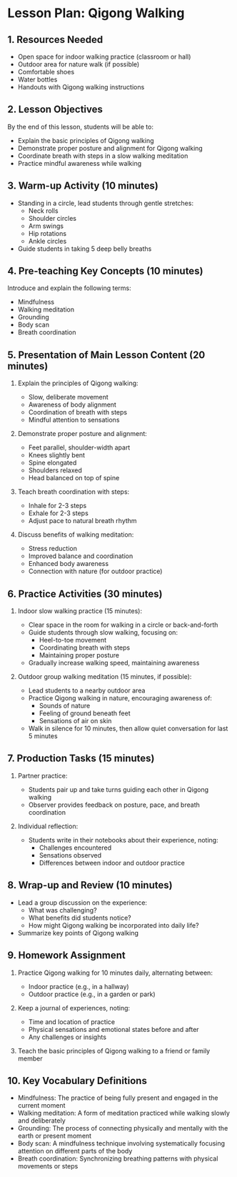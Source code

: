 # Lesson Plan: Qigong Walking

## 1. Resources Needed

- Open space for indoor walking practice (classroom or hall)
- Outdoor area for nature walk (if possible)
- Comfortable shoes
- Water bottles
- Handouts with Qigong walking instructions

## 2. Lesson Objectives

By the end of this lesson, students will be able to:
- Explain the basic principles of Qigong walking
- Demonstrate proper posture and alignment for Qigong walking
- Coordinate breath with steps in a slow walking meditation
- Practice mindful awareness while walking

## 3. Warm-up Activity (10 minutes)

- Standing in a circle, lead students through gentle stretches:
  - Neck rolls
  - Shoulder circles
  - Arm swings
  - Hip rotations
  - Ankle circles
- Guide students in taking 5 deep belly breaths

## 4. Pre-teaching Key Concepts (10 minutes)

Introduce and explain the following terms:
- Mindfulness
- Walking meditation
- Grounding
- Body scan
- Breath coordination

## 5. Presentation of Main Lesson Content (20 minutes)

1. Explain the principles of Qigong walking:
   - Slow, deliberate movement
   - Awareness of body alignment
   - Coordination of breath with steps
   - Mindful attention to sensations

2. Demonstrate proper posture and alignment:
   - Feet parallel, shoulder-width apart
   - Knees slightly bent
   - Spine elongated
   - Shoulders relaxed
   - Head balanced on top of spine

3. Teach breath coordination with steps:
   - Inhale for 2-3 steps
   - Exhale for 2-3 steps
   - Adjust pace to natural breath rhythm

4. Discuss benefits of walking meditation:
   - Stress reduction
   - Improved balance and coordination
   - Enhanced body awareness
   - Connection with nature (for outdoor practice)

## 6. Practice Activities (30 minutes)

1. Indoor slow walking practice (15 minutes):
   - Clear space in the room for walking in a circle or back-and-forth
   - Guide students through slow walking, focusing on:
     - Heel-to-toe movement
     - Coordinating breath with steps
     - Maintaining proper posture
   - Gradually increase walking speed, maintaining awareness

2. Outdoor group walking meditation (15 minutes, if possible):
   - Lead students to a nearby outdoor area
   - Practice Qigong walking in nature, encouraging awareness of:
     - Sounds of nature
     - Feeling of ground beneath feet
     - Sensations of air on skin
   - Walk in silence for 10 minutes, then allow quiet conversation for last 5 minutes

## 7. Production Tasks (15 minutes)

1. Partner practice:
   - Students pair up and take turns guiding each other in Qigong walking
   - Observer provides feedback on posture, pace, and breath coordination

2. Individual reflection:
   - Students write in their notebooks about their experience, noting:
     - Challenges encountered
     - Sensations observed
     - Differences between indoor and outdoor practice

## 8. Wrap-up and Review (10 minutes)

- Lead a group discussion on the experience:
  - What was challenging?
  - What benefits did students notice?
  - How might Qigong walking be incorporated into daily life?
- Summarize key points of Qigong walking

## 9. Homework Assignment

1. Practice Qigong walking for 10 minutes daily, alternating between:
   - Indoor practice (e.g., in a hallway)
   - Outdoor practice (e.g., in a garden or park)

2. Keep a journal of experiences, noting:
   - Time and location of practice
   - Physical sensations and emotional states before and after
   - Any challenges or insights

3. Teach the basic principles of Qigong walking to a friend or family member

## 10. Key Vocabulary Definitions

- Mindfulness: The practice of being fully present and engaged in the current moment
- Walking meditation: A form of meditation practiced while walking slowly and deliberately
- Grounding: The process of connecting physically and mentally with the earth or present moment
- Body scan: A mindfulness technique involving systematically focusing attention on different parts of the body
- Breath coordination: Synchronizing breathing patterns with physical movements or steps